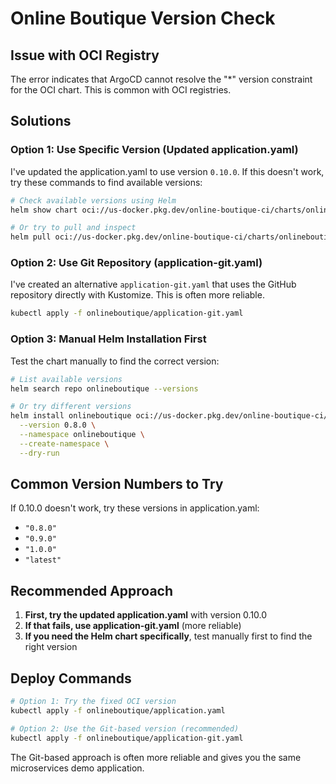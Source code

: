 # Online Boutique Version Check

## Issue with OCI Registry

The error indicates that ArgoCD cannot resolve the "*" version constraint for the OCI chart. This is common with OCI registries.

## Solutions

### Option 1: Use Specific Version (Updated application.yaml)
I've updated the application.yaml to use version `0.10.0`. If this doesn't work, try these commands to find available versions:

```bash
# Check available versions using Helm
helm show chart oci://us-docker.pkg.dev/online-boutique-ci/charts/onlineboutique

# Or try to pull and inspect
helm pull oci://us-docker.pkg.dev/online-boutique-ci/charts/onlineboutique --version 0.10.0
```

### Option 2: Use Git Repository (application-git.yaml)
I've created an alternative `application-git.yaml` that uses the GitHub repository directly with Kustomize. This is often more reliable.

```bash
kubectl apply -f onlineboutique/application-git.yaml
```

### Option 3: Manual Helm Installation First
Test the chart manually to find the correct version:

```bash
# List available versions
helm search repo onlineboutique --versions

# Or try different versions
helm install onlineboutique oci://us-docker.pkg.dev/online-boutique-ci/charts/onlineboutique \
  --version 0.8.0 \
  --namespace onlineboutique \
  --create-namespace \
  --dry-run
```

## Common Version Numbers to Try

If 0.10.0 doesn't work, try these versions in application.yaml:

- `"0.8.0"`
- `"0.9.0"`
- `"1.0.0"`
- `"latest"`

## Recommended Approach

1. **First, try the updated application.yaml** with version 0.10.0
2. **If that fails, use application-git.yaml** (more reliable)
3. **If you need the Helm chart specifically**, test manually first to find the right version

## Deploy Commands

```bash
# Option 1: Try the fixed OCI version
kubectl apply -f onlineboutique/application.yaml

# Option 2: Use the Git-based version (recommended)
kubectl apply -f onlineboutique/application-git.yaml
```

The Git-based approach is often more reliable and gives you the same microservices demo application.